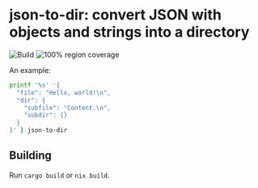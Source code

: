 # json-to-dir: convert JSON with objects and strings into a directory

![Build](https://github.com/alurm/json-to-dir/actions/workflows/build.yaml/badge.svg)
![100% region coverage](https://github.com/alurm/json-to-dir/actions/workflows/coverage.yaml/badge.svg)

An example:

```sh
printf '%s' '{
  "file": "Hello, world!\n",
  "dir": {
    "subfile": "Content.\n",
    "subdir": {}
  }
}' | json-to-dir
```

## Building

Run `cargo build` or `nix build`.
